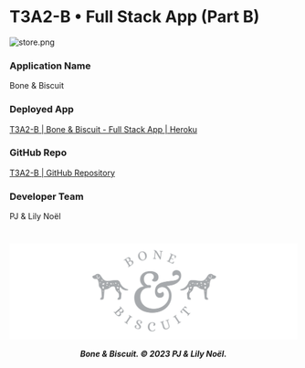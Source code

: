 # T3A2-B • Full Stack App (Part B)

![store.png](docs/store.png)

### Application Name
Bone & Biscuit

### Deployed App
[T3A2-B | Bone & Biscuit - Full Stack App | Heroku ](https://github.com/lilynoel/T3A2-B) <!-- update link once deployed -->

### GitHub Repo
[T3A2-B | GitHub Repository](https://github.com/lilynoel/T3A2-B)

### Developer Team
PJ & Lily Noël

<!-- 
## R1. Tech Stack 
Bone & Biscuit was created using the following tech stack:
- Rails
- React.js

## R2. Code Requirements 

- Separates the program into modules that each deal with one particular focus, or concern
- Demonstrates DRY (Don’t Repeat Yourself) coding principles
- Uses appropriate libraries
- Demonstrates good code flow control for user stories
- Applies Object Oriented (OO) principles/patterns
- Uses appropriate data structures
  
## R3. Employ and utilise proper source control methodology (git)

## R4. Demonstrate your ability to work in a team
- Use a recognised project management methodology
- Use a recognised task delegation methodology

## R5. Produce a working application that meets client and user needs

## R6. Deploy the application to a cloud hosting service
<!-- Netlify or Heroku? 

## R7. Produce an application with an intuitive user interface

## R8. User Testing
- In the development environment
- In the production environment

## R9. Utilises a formal testing framework

-->

#

<h5 align="center">

![logo.png](docs/logo.png)

Bone & Biscuit. © 2023 PJ & Lily Noël.

</h5>